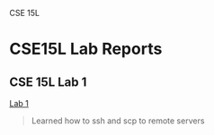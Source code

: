 CSE 15L
# CSE15L Lab Reports
## CSE 15L Lab 1
[Lab 1](https://piazza.com/class_profile/get_resource/l4hn5gwv6b163w/l4xch35ooyn39w)
> Learned how to ssh and scp to remote servers
